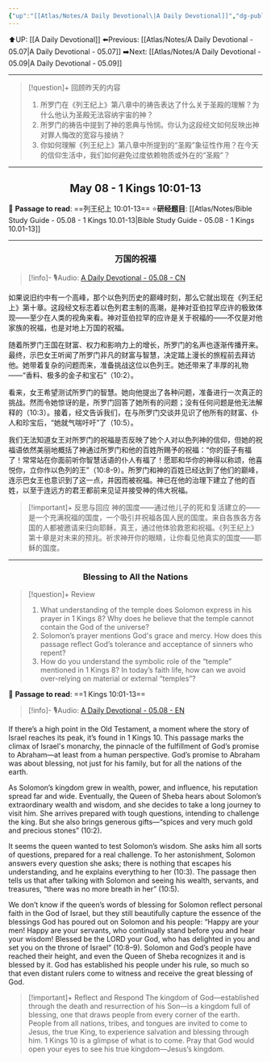 ```yaml
---
{"up":"[[Atlas/Notes/A Daily Devotional\|A Daily Devotional]]","dg-publish":true,"permalink":"/atlas/notes/a-daily-devotional-05-08/","dgPassFrontmatter":true}
---
```


 ⬆️UP: [[A Daily Devotional]]
⬅️Previous: [[Atlas/Notes/A Daily Devotional - 05.07\|A Daily Devotional - 05.07]]
➡️Next: [[Atlas/Notes/A Daily Devotional - 05.09\|A Daily Devotional - 05.09]]

---

> [!question]+ 回顾昨天的内容
> 1. ⁠所罗门在《列王纪上》第八章中的祷告表达了什么关于圣殿的理解？为什么他认为圣殿无法容纳宇宙的神？
> 2. 所罗门的祷告中提到了神的恩典与怜悯。你认为这段经文如何反映出神对罪人悔改的宽容与接纳？
> 3. 你如何理解《列王纪上》第八章中所提到的“圣殿”象征性作用？在今天的信仰生活中，我们如何避免过度依赖物质或外在的“圣殿”？


---
## <center>May 08 -  1 Kings 10:01-13</center>

📖 **Passage to read**: ==列王纪上 10:01-13==
⭐**研经题目**: [[Atlas/Notes/Bible Study Guide - 05.08 - 1 Kings 10.01-13\|Bible Study Guide - 05.08 - 1 Kings 10.01-13]]

---
### <center>万国的祝福</center>

> [!info]- 🎙️Audio: [A Daily Devotional - 05.08 - CN]()

如果说旧约中有一个高峰，那个以色列历史的巅峰时刻，那么它就出现在《列王纪上》第十章。这段经文标志着以色列君主制的高潮，是神对亚伯拉罕应许的极致体现——至少在人类的视角来看。神对亚伯拉罕的应许是关于祝福的——不仅是对他家族的祝福，也是对地上万国的祝福。

随着所罗门王国在财富、权力和影响力上的增长，所罗门的名声也逐渐传播开来。最终，示巴女王听闻了所罗门非凡的财富与智慧，决定踏上漫长的旅程前去拜访他。她带着复杂的问题而来，准备挑战这位以色列王。她还带来了丰厚的礼物——“香料、极多的金子和宝石”（10:2）。

看来，女王希望测试所罗门的智慧。她向他提出了各种问题，准备进行一次真正的挑战。然而令她惊讶的是，所罗门回答了她所有的问题；没有任何问题是他无法解释的（10:3）。接着，经文告诉我们，在与所罗门交谈并见识了他所有的财富、仆人和珍宝后，“她就气喘吁吁”了（10:5）。

我们无法知道女王对所罗门的祝福是否反映了她个人对以色列神的信仰，但她的祝福语依然美丽地概括了神通过所罗门和他的百姓所赐予的祝福：“你的臣子有福了！常常站在你面前听你智慧话语的仆人有福了！愿耶和华你的神得以称颂，他喜悦你，立你作以色列的王”（10:8-9）。所罗门和神的百姓已经达到了他们的巅峰，连示巴女王也意识到了这一点，并因而被祝福。神已在他的治理下建立了他的百姓，以至于连远方的君王都前来见证并接受神的伟大祝福。

> [!important]+ 反思与回应
神的国度——通过他儿子的死和复活建立的——是一个充满祝福的国度，一个吸引并祝福各国人民的国度。来自各族各方各国的人都被邀请来归向耶稣，真王，通过他体验救恩和祝福。《列王纪上》第十章是对未来的预兆。祈求神开你的眼睛，让你看见他真实的国度——耶稣的国度。



---
### <center>Blessing to All the Nations</center>

> [!question]+ Review
> 1. ⁠What understanding of the temple does Solomon express in his prayer in 1 Kings 8? Why does he believe that the temple cannot contain the God of the universe?
> 2. Solomon’s prayer mentions God's grace and mercy. How does this passage reflect God’s tolerance and acceptance of sinners who repent?
> 3. How do you understand the symbolic role of the “temple” mentioned in 1 Kings 8? In today’s faith life, how can we avoid over-relying on material or external “temples”?

📖 **Passage to read**: ==1 Kings 10:01-13==

> [!info]- 🎙️Audio: [A Daily Devotional - 05.08 - EN]()  

If there’s a high point in the Old Testament, a moment where the story of Israel reaches its peak, it’s found in 1 Kings 10. This passage marks the climax of Israel's monarchy, the pinnacle of the fulfillment of God’s promise to Abraham—at least from a human perspective. God’s promise to Abraham was about blessing, not just for his family, but for all the nations of the earth.

As Solomon’s kingdom grew in wealth, power, and influence, his reputation spread far and wide. Eventually, the Queen of Sheba hears about Solomon’s extraordinary wealth and wisdom, and she decides to take a long journey to visit him. She arrives prepared with tough questions, intending to challenge the king. But she also brings generous gifts—“spices and very much gold and precious stones” (10:2).

It seems the queen wanted to test Solomon’s wisdom. She asks him all sorts of questions, prepared for a real challenge. To her astonishment, Solomon answers every question she asks; there is nothing that escapes his understanding, and he explains everything to her (10:3). The passage then tells us that after talking with Solomon and seeing his wealth, servants, and treasures, “there was no more breath in her” (10:5).

We don’t know if the queen’s words of blessing for Solomon reflect personal faith in the God of Israel, but they still beautifully capture the essence of the blessings God has poured out on Solomon and his people: “Happy are your men! Happy are your servants, who continually stand before you and hear your wisdom! Blessed be the LORD your God, who has delighted in you and set you on the throne of Israel” (10:8–9). Solomon and God’s people have reached their height, and even the Queen of Sheba recognizes it and is blessed by it. God has established his people under his rule, so much so that even distant rulers come to witness and receive the great blessing of God.

> [!important]+ Reflect and Respond
The kingdom of God—established through the death and resurrection of his Son—is a kingdom full of blessing, one that draws people from every corner of the earth. People from all nations, tribes, and tongues are invited to come to Jesus, the true King, to experience salvation and blessing through him. 1 Kings 10 is a glimpse of what is to come. Pray that God would open your eyes to see his true kingdom—Jesus’s kingdom.







 


































